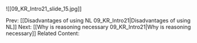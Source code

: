 ﻿

![[09_KR_Intro21_slide_15.jpg]]


Prev: [[Disadvantages of using NL 09_KR_Intro21|Disadvantages of using NL]]
Next: [[Why is reasoning necessary 09_KR_Intro21|Why is reasoning necessary]]
Related Content: